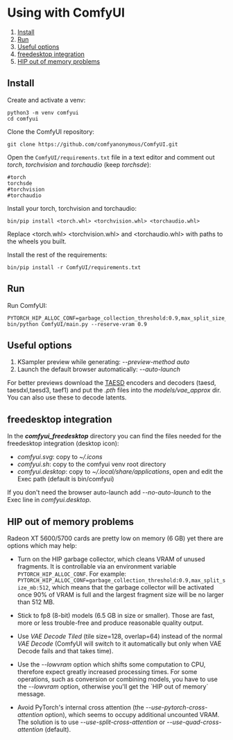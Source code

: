 # Using with ComfyUI

1. [Install](#install)
2. [Run](#run)
3. [Useful options](#useful-options)
4. [freedesktop integration](#freedesktop-integration)
5. [HIP out of memory problems](#hip-out-of-memory-problems)

## Install

Create and activate a venv:

    python3 -m venv comfyui
    cd comfyui

Clone the ComfyUI repository:

    git clone https://github.com/comfyanonymous/ComfyUI.git

Open the `ComfyUI/requirements.txt` file in a text editor and comment out *torch*, *torchvision* and *torchaudio* (keep *torchsde*):

    #torch
    torchsde
    #torchvision
    #torchaudio

Install your torch, torchvision and torchaudio:

    bin/pip install <torch.whl> <torchvision.whl> <torchaudio.whl>

Replace <torch.whl\> <torchvision.whl\> and <torchaudio.whl\> with paths to the wheels you built.

Install the rest of the requirements:

    bin/pip install -r ComfyUI/requirements.txt

## Run

Run ComfyUI:

    PYTORCH_HIP_ALLOC_CONF=garbage_collection_threshold:0.9,max_split_size_mb:512 bin/python ComfyUI/main.py --reserve-vram 0.9

## Useful options

1. KSampler preview while generating: *--preview-method auto*
2. Launch the default browser automatically: *--auto-launch*

For better previews download the [TAESD](https://github.com/madebyollin/taesd) encoders and decoders (taesd, taesdxl,taesd3, taef1) and put the *.pth* files into the *models/vae_approx* dir. You can also use these to decode latents.

## freedesktop integration

In the ***comfyui_freedesktop*** directory you can find the files needed for the freedesktop integration (desktop icon):

* *comfyui.svg*: copy to *~/.icons*
* *comfyui.sh*: copy to the comfyui venv root directory
* *comfyui.desktop*: copy to *~/.local/share/applications*, open and edit the Exec path (default is bin/comfyui)

If you don't need the browser auto-launch add *--no-auto-launch* to the Exec line in *comfyui.desktop*.

## HIP out of memory problems

Radeon XT 5600/5700 cards are pretty low on memory (6 GB) yet there are options which may help:

* Turn on the HIP garbage collector, which cleans VRAM of unused fragments. It is controllable via an environment variable `PYTORCH_HIP_ALLOC_CONF`. For example: `PYTORCH_HIP_ALLOC_CONF=garbage_collection_threshold:0.9,max_split_size_mb:512`, which means that the garbage collector will be activated once 90% of VRAM is full and the largest fragment size will be no larger than 512 MB.

* Stick to fp8 (8-bit) models (6.5 GB in size or smaller). Those are fast, more or less trouble-free and produce reasonable quality output.

* Use *VAE Decode Tiled* (tile size=128, overlap=64) instead of the normal *VAE Decode* (ComfyUI will switch to it automatically but only when VAE Decode fails and that takes time).

* Use the *--lowvram* option which shifts some computation to CPU, therefore expect greatly increased processing times. For some operations, such as conversion or combining models, you have to use the *--lowvram* option, otherwise you'll get the \`HIP out of memory\` message.

* Avoid PyTorch's internal cross attention (the *--use-pytorch-cross-attention* option), which seems to occupy additional uncounted VRAM. The solution is to use *--use-split-cross-attention* or *--use-quad-cross-attention* (default).
